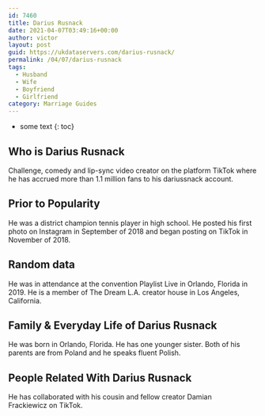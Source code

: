 ```yaml
---
id: 7460
title: Darius Rusnack
date: 2021-04-07T03:49:16+00:00
author: victor
layout: post
guid: https://ukdataservers.com/darius-rusnack/
permalink: /04/07/darius-rusnack
tags:
  - Husband
  - Wife
  - Boyfriend
  - Girlfriend
category: Marriage Guides
---
```


* some text
{: toc}


## Who is Darius Rusnack



Challenge, comedy and lip-sync video creator on the platform TikTok where he has accrued more than 1.1 million fans to his dariussnack account. 

                
                
                
## Prior to Popularity



He was a district champion tennis player in high school. He posted his first photo on Instagram in September of 2018 and began posting on TikTok in November of 2018.

                
                
                
## Random data



He was in attendance at the convention Playlist Live in Orlando, Florida in 2019. He is a member of The Dream L.A. creator house in Los Angeles, California.

                
                
                
## Family & Everyday Life of Darius Rusnack



He was born in Orlando, Florida. He has one younger sister. Both of his parents are from Poland and he speaks fluent Polish.

                
                
                
## People Related With Darius Rusnack



He has collaborated with his cousin and fellow creator Damian Frackiewicz on TikTok. 

                
              
            
          
          
          